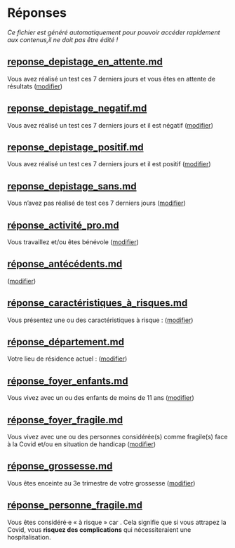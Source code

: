 
# Réponses

*Ce fichier est généré automatiquement pour pouvoir accéder rapidement aux contenus,il ne doit pas être édité !*


## [reponse_depistage_en_attente.md](reponse_depistage_en_attente.md)

Vous avez réalisé un test ces 7 derniers jours et vous êtes en attente de résultats (<a href="#depistage">modifier</a>)



## [reponse_depistage_negatif.md](reponse_depistage_negatif.md)

Vous avez réalisé un test ces 7 derniers jours et il est négatif (<a href="#depistage">modifier</a>)



## [reponse_depistage_positif.md](reponse_depistage_positif.md)

Vous avez réalisé un test ces 7 derniers jours et il est positif (<a href="#depistage">modifier</a>)



## [reponse_depistage_sans.md](reponse_depistage_sans.md)

Vous n’avez pas réalisé de test ces 7 derniers jours (<a href="#depistage">modifier</a>)



## [réponse_activité_pro.md](réponse_activité_pro.md)

Vous travaillez et/ou êtes bénévole (<a href="#activitepro">modifier</a>)



## [réponse_antécédents.md](réponse_antécédents.md)

<b class="nom-antecedents"></b> (<a href="#caracteristiques">modifier</a>)



## [réponse_caractéristiques_à_risques.md](réponse_caractéristiques_à_risques.md)

Vous présentez une ou des caractéristiques à risque : <b class="nom-caracteristiques-a-risques"></b> (<a href="#caracteristiques">modifier</a>)



## [réponse_département.md](réponse_département.md)

Votre lieu de résidence actuel : <b id="nom-departement"></b> (<a href="#residence">modifier</a>)



## [réponse_foyer_enfants.md](réponse_foyer_enfants.md)

Vous vivez avec un ou des enfants de moins de 11 ans (<a href="#foyer">modifier</a>)



## [réponse_foyer_fragile.md](réponse_foyer_fragile.md)

Vous vivez avec une ou des personnes considérée(s) comme fragile(s) face à la Covid et/ou en situation de handicap (<a href="#foyer">modifier</a>)



## [réponse_grossesse.md](réponse_grossesse.md)

Vous êtes enceinte au 3e trimestre de votre grossesse (<a href="#caracteristiques">modifier</a>)


## [réponse_personne_fragile.md](réponse_personne_fragile.md)

Vous êtes considéré·e « à risque » car <span class="reponse-personne-fragile"></span>. Cela signifie que si vous attrapez la Covid, vous <b>risquez des complications</b> qui nécessiteraient une hospitalisation.

